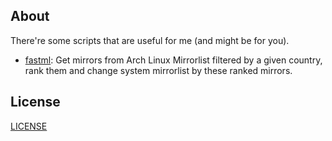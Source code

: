 ## About

There're some scripts that are useful for me (and might be for you).
* [fastml](fastml): Get mirrors from Arch Linux Mirrorlist filtered by a given country, rank them and change system mirrorlist by these ranked mirrors.

## License

[LICENSE](./LICENSE)
